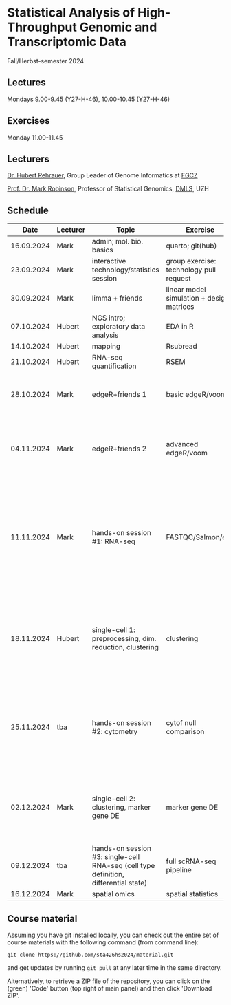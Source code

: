# Statistical Analysis of High-Throughput Genomic and Transcriptomic Data
Fall/Herbst-semester 2024

## Lectures
Mondays 9.00-9.45 (Y27-H-46), 10.00-10.45 (Y27-H-46)

## Exercises
Monday 11.00-11.45

## Lecturers

[Dr. Hubert Rehrauer](http://www.fgcz.ch/the-center/people/rehrauer.html), Group Leader of Genome Informatics at [FGCZ](http://www.fgcz.ch/)

[Prof. Dr. Mark Robinson](https://robinsonlabuzh.github.io/), Professor of Statistical Genomics, [DMLS](https://www.mls.uzh.ch/en.html), UZH

## Schedule

| Date  | Lecturer | Topic | Exercise | JC1 | JC2 |
| --- | --- | --- | --- | --- | --- |
| 16.09.2024  | Mark | admin; mol. bio. basics | quarto; git(hub) | | |
| 23.09.2024  | Mark | interactive technology/statistics session  | group exercise: technology pull request | | |
| 30.09.2024  | Mark  | limma + friends | linear model simulation + design matrices | | |
| 07.10.2024  | Hubert | NGS intro; exploratory data analysis | EDA in R | | |
| 14.10.2024  | Hubert | mapping  | Rsubread | | |
| 21.10.2024  | Hubert | RNA-seq quantification | RSEM  | X | X | 
| 28.10.2024  | Mark | edgeR+friends 1 | basic edgeR/voom | [Validation of noise models for single-cell transcriptomics](https://doi.org/10.1038/nmeth.2930) (GC, YD) | X |
| 04.11.2024  | Mark | edgeR+friends 2 | advanced edgeR/voom | X | [Robust identification of perturbed cell types in single-cell RNA-seq data](https://www.nature.com/articles/s41467-024-51649-3)(AL, JM) |
| 11.11.2024  | Mark | hands-on session #1: RNA-seq |  FASTQC/Salmon/etc. | [IDEAS: individual level differential expression analysis for single-cell RNA-seq data](https://genomebiology.biomedcentral.com/articles/10.1186/s13059-022-02605-1) (GO, JV) | [MAST: a flexible statistical framework for assessing transcriptional changes and characterizing heterogeneity in single-cell RNA sequencing data](https://doi.org/10.1186/s13059-015-0844-5) (DH) |
| 18.11.2024  | Hubert | single-cell 1: preprocessing, dim. reduction, clustering | clustering | [MOFA+: a statistical framework for comprehensive integration of multi-modal single-cell data - Genome Biology](https://genomebiology.biomedcentral.com/articles/10.1186/s13059-020-02015-1) (ZL, PM) | [Identifying genetic variants that influence the abundance of cell states in single-cell data](https://www.nature.com/articles/s41588-024-01909-1) (JF, TH) |
| 25.11.2024  | tba | hands-on session #2: cytometry | cytof null comparison | [Significance analysis for clustering with single-cell RNA-sequencing data](https://www.nature.com/articles/s41592-023-01933-9) (HS, ZM) | [Genomic prediction in multi-environment trials in maize using statistical and machine learning methods](https://www.proquest.com/docview/2913316100/4BBE80EEBE564D48PQ/3?sourcetype=Scholarly%20Journals) (JB)|
| 02.12.2024  | Mark | single-cell 2: clustering, marker gene DE  | marker gene DE | [Quantifying cell-state densities in single-cell phenotypic landscapes using Mellon](https://www.nature.com/articles/s41592-024-02302-w) (MW) | [Inference and analysis of cell-cell communication using CellChat](https://doi.org/10.1038/s41467-021-21246-9) (L&M)|
| 09.12.2024  | tba | hands-on session #3: single-cell RNA-seq (cell type definition, differential state)  | full scRNA-seq pipeline | X | X |
| 16.12.2024  | Mark | spatial omics  | spatial statistics | X | X |


## Course material

Assuming you have git installed locally, you can check out the entire set of course materials with the following command (from command line):
```
git clone https://github.com/sta426hs2024/material.git
```
and get updates by running `git pull` at any later time in the same directory.

Alternatively, to retrieve a ZIP file of the repository, you can click on the (green) 'Code' button (top right of main panel) and then click 'Download ZIP'.

